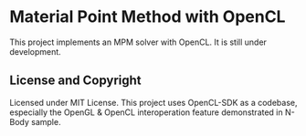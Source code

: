 # Material Point Method with OpenCL

This project implements an MPM solver with OpenCL. It is still under development.

## License and Copyright
Licensed under MIT License. This project uses OpenCL-SDK as a codebase, especially the OpenGL & OpenCL interoperation feature demonstrated in N-Body sample.